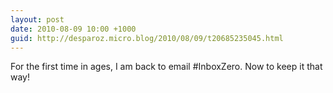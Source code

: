```yaml
---
layout: post
date: 2010-08-09 10:00 +1000
guid: http://desparoz.micro.blog/2010/08/09/t20685235045.html
---
```

For the first time in ages, I am back to email #InboxZero. Now to keep it that way!
